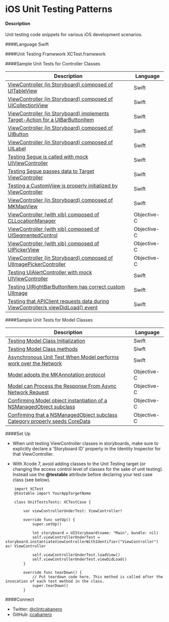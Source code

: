 iOS Unit Testing Patterns
=========================


#### Description
Unit testing code snippets for various iOS development scenarios.

####Language
Swift

####Unit Testing Framework
XCTest.framework

####Sample Unit Tests for Controller Classes

Description | Language
------------ | ------------- 
[ViewController (in Storyboard) composed of UITableView](https://gist.github.com/ccabanero/39ee6d5fd7b289dee695) | Swift
[ViewController (in Storyboard) composed of UICollectionView](https://gist.github.com/ccabanero/6ef47c1aeb21acfb326d30f6b01825d1) | Swift
[ViewController (in Storyboard) implements Target-Action for a UIBarButtonItem](https://gist.github.com/ccabanero/4a1a4bfbf5fa3fbbb1070c8765c3de73) | Swift
[ViewController (in Storyboard) composed of UIButton](https://gist.github.com/ccabanero/b92197516342c0147688) | Swift
[ViewController (in Storyboard) composed of UILabel](https://gist.github.com/ccabanero/68cd8ff461316930f707) | Swift
[Testing Segue is called with mock UIViewController](https://gist.github.com/ccabanero/9f7ad6775eacec3cc997) | Swift
[Testing Segue passes data to Target ViewController](https://gist.github.com/ccabanero/308db4882b7ca4967ebb5d17530177f3) | Swift
[Testing a CustomView is properly initialized by ViewController](https://gist.github.com/ccabanero/ac7237e4591092130326) | Swift
[ViewController (in Storyboard) composed of MKMapView](https://gist.github.com/ccabanero/90c73c46ed1671298775) | Swift
[ViewController (with xib) composed of CLLocationManager](https://gist.github.com/ccabanero/cd6e068c9271a6c30bfc) | Objective-C
[ViewController (with xib) composed of UISegmentedControl](https://gist.github.com/ccabanero/e204496231a41759fa94) | Objective-C
[ViewController (with xib) composed of UIPickerView](https://gist.github.com/ccabanero/8d1dfa65218b8bb10ebf) | Objective-C
[ViewController (in Storyboard) composed of UIImagePickerController](https://gist.github.com/ccabanero/3c758af01944cc591fbb) | Objective-C
[Testing UIAlertController with mock UIViewController](https://gist.github.com/ccabanero/b88a77caba37f8dd9fbf) | Swift
[Testing UIRightBarButtonItem has correct custom UIImage](https://gist.github.com/ccabanero/ed9111e472f6cb283ff8c3e714712efa) | Swift
[Testing that APIClient requests data during ViewController/s viewDidLoad() event](https://gist.github.com/ccabanero/d3bc7c36b2b1381be97494404407ce26) | Swift


####Sample Unit Tests for Model Classes

Description | Language
------------ | ------------- 
[Testing Model Class Initialization](https://gist.github.com/ccabanero/90c6e2aadfd4efa6b059333edeb2b314) | Swift
[Testing Model Class methods](https://gist.github.com/ccabanero/4221831a4c527c0453a8506628df34af) | Siwft
[Asynchronous Unit Test When Model performs work over the Network](https://gist.github.com/ccabanero/24a46c777bb29da95ba5) | Swift
[Model adopts the MKAnnotation protocol](https://gist.github.com/ccabanero/f6f8aeb7ea06073753bf) | Objective-C
[Model can Process the Response From Async Network Request](https://gist.github.com/ccabanero/1160dc6d95182593d111)| Objective-C
[Confirming Model object instantiation of a NSManagedObject subclass](https://gist.github.com/ccabanero/93501b0cc78e2023f119) | Objective-C
[Confirming that a NSManagedObject subclass Category properly seeds CoreData](https://gist.github.com/ccabanero/3de1a0cfecc7cb4fa9e6) | Objective-C

####Set Up

* When unit testing ViewController classes in storyboards, make sure to explicitly declare a 'Storyboard ID' property in the Identity Inspector for that ViewController.

* With Xcode 7, avoid adding classes to the Unit Testing target (or changing the access control level of classes for the sake of unit testing).  Instead use the __@testable__ attribute before declaring your test case class (see below).

````
    import XCTest
    @testable import YourAppTargetName

    class UnitTestsTests: XCTestCase {

        var viewControllerUnderTest: ViewController!

        override func setUp() {
            super.setUp()

            let storyboard = UIStoryboard(name: "Main", bundle: nil)
            self.viewControllerUnderTest = storyboard.instantiateViewControllerWithIdentifier("ViewController") as! ViewController

            self.viewControllerUnderTest.loadView()
            self.viewControllerUnderTest.viewDidLoad()
        }

        override func tearDown() {
            // Put teardown code here. This method is called after the invocation of each test method in the class.
            super.tearDown()
        }
```` 

####Connect
* Twitter: [@clintcabanero](http://twitter.com/clintcabanero)
* GitHub: [ccabanero](http:///github.com/ccabanero)


    
